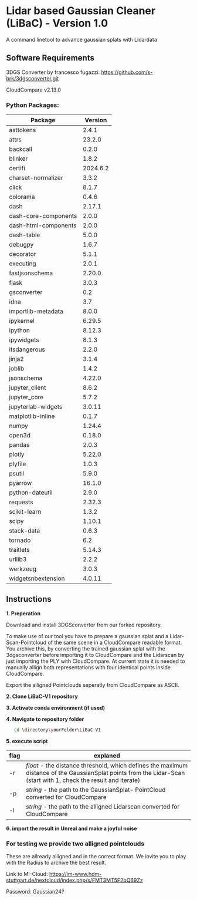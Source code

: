 # Lidar based Gaussian Cleaner (LiBaC) - Version 1.0
A command linetool to advance gaussian splats with Lidardata


## Software Requirements
3DGS Converter by francesco fugazzi: https://github.com/s-brk/3dgsconverter.git

CloudCompare v2.13.0

### Python Packages:


| Package                  | Version   |
|--------------------------|-----------|
| asttokens                | 2.4.1     |
| attrs                    | 23.2.0    |
| backcall                 | 0.2.0     |
| blinker                  | 1.8.2     |
| certifi                  | 2024.6.2  |
| charset-normalizer       | 3.3.2     |
| click                    | 8.1.7     |
| colorama                 | 0.4.6     |
| dash                     | 2.17.1    |
| dash-core-components     | 2.0.0     |
| dash-html-components     | 2.0.0     |
| dash-table               | 5.0.0     |
| debugpy                  | 1.6.7     |
| decorator                | 5.1.1     |
| executing                | 2.0.1     |
| fastjsonschema           | 2.20.0    |
| flask                    | 3.0.3     |
| gsconverter              | 0.2       |
| idna                     | 3.7       |
| importlib-metadata       | 8.0.0     |
| ipykernel                | 6.29.5    |
| ipython                  | 8.12.3    |
| ipywidgets               | 8.1.3     |
| itsdangerous             | 2.2.0     |
| jinja2                   | 3.1.4     |
| joblib                   | 1.4.2     |
| jsonschema               | 4.22.0    |
| jupyter_client           | 8.6.2     |
| jupyter_core             | 5.7.2     |
| jupyterlab-widgets       | 3.0.11    |
| matplotlib-inline        | 0.1.7     |
| numpy                    | 1.24.4    |
| open3d                   | 0.18.0    |
| pandas                   | 2.0.3     |
| plotly                   | 5.22.0    |
| plyfile                  | 1.0.3     |
| psutil                   | 5.9.0     |
| pyarrow                  | 16.1.0    |
| python-dateutil          | 2.9.0     |
| requests                 | 2.32.3    |
| scikit-learn             | 1.3.2     |
| scipy                    | 1.10.1    |
| stack-data               | 0.6.3     |
| tornado                  | 6.2       |
| traitlets                | 5.14.3    |
| urllib3                  | 2.2.2     |
| werkzeug                 | 3.0.3     |
| widgetsnbextension       | 4.0.11    |

     
## Instructions 

**1. Preperation**

Download and install 3DGSconverter from our forked repository.

To make use of our tool you have to prepare a gaussian splat and a Lidar-Scan-Pointcloud of the same scene in a CloudCompare readable format. You archive this, by converting the trained gaussian splat with the 3dgsconverter before importing it to CloudCompare and the Lidarscan by just importing the PLY with CloudCompare. At current state it is needed to manually allign both representations with four identical points inside CloudCompare.

Export the alligned Pointclouds seperatly from CloudCompare as ASCII.

**2. Clone LiBaC-V1 repository**

**3. Activate conda environment (if used)**

**4. Navigate to repository folder**
```bash
   cd \directory\yourFolder\LiBaC-V1
   ```

**5. execute script**

| flag              | explaned  |
|-------------------|-----------|
| -r                | *float*  - the distance threshold, which defines the maximum distance of the GaussianSplat points from the Lidar-Scan (start with 1, check the result and iterate)     |
| -p                | *string* - the path to the GaussianSplat- PointCloud converted for CloudCompare   |
| -l                |*string* - the path to the alligned Lidarscan converted for CloudCompare     |

**6. import the result in Unreal and make a joyful noise**


### For testing we provide two alligned pointclouds

These are allready alligned and in the correct format. We invite you to play with the Radius to archive the best result.

Link to MI-Cloud: https://im-www.hdm-stuttgart.de/nextcloud/index.php/s/FMT3MT5F2bQ69Zz

Password: Gaussian24?
